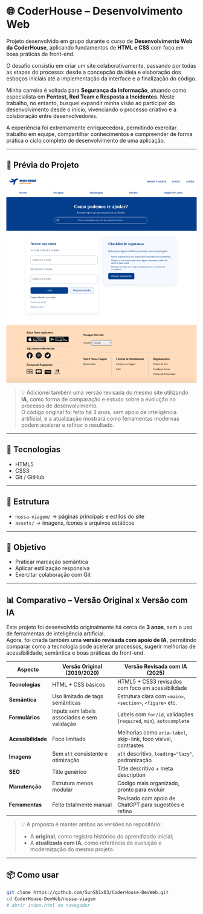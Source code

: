 # 🌐 CoderHouse – Desenvolvimento Web

Projeto desenvolvido em grupo durante o curso de **Desenvolvimento Web da CoderHouse**, aplicando fundamentos de **HTML e CSS** com foco em boas práticas de front-end.  

O desafio consistiu em criar um site colaborativamente, passando por todas as etapas do processo: desde a concepção da ideia e elaboração dos esboços iniciais até a implementação da interface e a finalização do código.  

Minha carreira é voltada para **Segurança da Informação**, atuando como especialista em **Pentest, Red Team e Resposta a Incidentes**. Neste trabalho, no entanto, busquei expandir minha visão ao participar do desenvolvimento desde o início, vivenciando o processo criativo e a colaboração entre desenvolvedores.  

A experiência foi extremamente enriquecedora, permitindo exercitar trabalho em equipe, compartilhar conhecimentos e compreender de forma prática o ciclo completo de desenvolvimento de uma aplicação.  

---

## 📸 Prévia do Projeto

![Prévia do Projeto](nossa-viagem/preview.png)  

> 💡 Adicionei também uma versão revisada do mesmo site utilizando **IA**, como forma de comparação e estudo sobre a evolução no processo de desenvolvimento.  
> O código original foi feito há 3 anos, sem apoio de inteligência artificial, e a atualização mostrará como ferramentas modernas podem acelerar e refinar o resultado.  

---

## 🚀 Tecnologias

- HTML5  
- CSS3  
- Git / GitHub  

---

## 📂 Estrutura

- `nossa-viagem/` → páginas principais e estilos do site  
- `assets/` → imagens, ícones e arquivos estáticos  

---

## 🎯 Objetivo

- Praticar marcação semântica  
- Aplicar estilização responsiva  
- Exercitar colaboração com Git  

---

## 📊 Comparativo – Versão Original x Versão com IA

Este projeto foi desenvolvido originalmente há cerca de **3 anos**, sem o uso de ferramentas de inteligência artificial.  
Agora, foi criada também uma **versão revisada com apoio de IA**, permitindo comparar como a tecnologia pode acelerar processos, sugerir melhorias de acessibilidade, semântica e boas práticas de front-end.

| Aspecto | Versão Original (2019/2020) | Versão Revisada com IA (2025) |
|---------|------------------------------|--------------------------------|
| **Tecnologias** | HTML + CSS básicos | HTML5 + CSS3 revisados com foco em acessibilidade |
| **Semântica** | Uso limitado de tags semânticas | Estrutura clara com `<main>`, `<section>`, `<figure>` etc. |
| **Formulários** | Inputs sem labels associados e sem validação | Labels com `for/id`, validações (`required`, `min`), `autocomplete` |
| **Acessibilidade** | Foco limitado | Melhorias como `aria-label`, skip-link, foco visível, contrastes |
| **Imagens** | Sem `alt` consistente e otimização | `alt` descritivo, `loading="lazy"`, padronização |
| **SEO** | Title genérico | Title descritivo + meta description |
| **Manutenção** | Estrutura menos modular | Código mais organizado, pronto para evoluir |
| **Ferramentas** | Feito totalmente manual | Revisado com apoio de ChatGPT para sugestões e refino |

> 💡 A proposta é manter ambas as versões no repositório:  
> - A **original**, como registro histórico do aprendizado inicial;  
> - A **atualizada com IA**, como referência de evolução e modernização do mesmo projeto.  

---

## 📦 Como usar

```bash
git clone https://github.com/SunSh1x03/CoderHouse-DevWeb.git
cd CoderHouse-DevWeb/nossa-viagem
# abrir index.html no navegador

